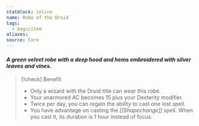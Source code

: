 ```yaml
---
statblock: inline
name: Robe of the Druid
tags:
  - magicitem
aliases: 
source: Core
---
```

#### *A green velvet robe with a deep hood and hems embroidered with silver leaves and vines.*

>[!check] Benefit
>- Only a wizard with the Druid title can wear this robe.
>- Your unarmored AC becomes 15 plus your Dexterity modifier.
>- Twice per day, you can regain the ability to cast one lost spell.
>- You have advantage on casting the *[[Shapechange]]* spell. When you cast it, its duration is 1 hour instead of focus.